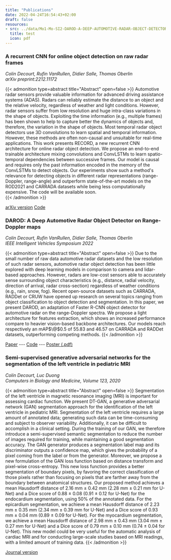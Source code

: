 ```yaml
---
title: "Publications"
date: 2022-04-24T16:54:43+02:00
draft: false
resources:
- src: ../data/Mo1-Mo-SI2-DAROD-A-DEEP-AUTOMOTIVE-RADAR-OBJECT-DETECTOR-ON-RANGE-DOPPLER-MAPS.pdf
  title: test
  icon: pdf
---
```


### A recurrent CNN for online object detection on raw radar frames
*Colin Decourt, Rufin VanRullen, Didier Salle, Thomas Oberlin*  
*arXiv preprint:2212.11172*

{{< admonition type=abstract title="Abstract" open=false >}}
Automotive radar sensors provide valuable information for advanced driving assistance systems (ADAS). Radars can reliably estimate the distance to an object and the relative velocity, regardless of weather and light conditions. However, radar sensors suffer from low resolution and huge intra-class variations in the shape of objects. Exploiting the time information (e.g., multiple frames) has been shown to help to capture better the dynamics of objects and, therefore, the variation in the shape of objects. Most temporal radar object detectors use 3D convolutions to learn spatial and temporal information. However, these methods are often non-causal and unsuitable for real-time applications. This work presents RECORD, a new recurrent CNN architecture for online radar object detection. We propose an end-to-end trainable architecture mixing convolutions and ConvLSTMs to learn spatio-temporal dependencies between successive frames. Our model is causal and requires only the past information encoded in the memory of the ConvLSTMs to detect objects. Our experiments show such a method's relevance for detecting objects in different radar representations (range-Doppler, range-angle) and outperform state-of-the-art models on the ROD2021 and CARRADA datasets while being less computationally expensive. The code will be available soon.  
{{< /admonition >}}

[arXiv version](https://arxiv.org/abs/2212.11172) [Code]()


### DAROD: A Deep Automotive Radar Object Detector on Range-Doppler maps
*Colin Decourt, Rufin VanRullen, Didier Salle, Thomas Oberlin*  
*IEEE Intelligent Vehicles Symposium 2022*

{{< admonition type=abstract title="Abstract" open=false >}}
Due to the small number of raw data automotive radar datasets and the low resolution of such radar sensors, automotive radar object detection has been little explored with deep learning models in comparison to camera and lidar-based approaches. However, radars are low-cost sensors able to accurately sense surrounding object characteristics (e.g., distance, radial velocity, direction of arrival, radar cross-section) regardless of weather conditions (e.g., rain, snow, fog). Recent open-source datasets such as CARRADA, RADDet or CRUW have opened up research on several topics ranging from object classification to object detection and segmentation. In this paper, we present DAROD, an adaptation of Faster R-CNN object detector for automotive radar on the range-Doppler spectra. We propose a light architecture for features extraction, which shows an increased performance compare to heavier vision-based backbone architectures. Our models reach respectively an mAP$\@$0.5 of 55.83 and 46.57 on CARRADA and RADDet datasets, outperforming competing methods. 
{{< /admonition >}}

[Paper](https://ieeexplore.ieee.org/document/9827281) --- [Code](https://github.com/colindecourt/darod) --- [Poster (.pdf)](/pdf/poster_IV22_decourt_darod.pdf)

### Semi-supervised generative adversarial networks for the segmentation of the left ventricle in pediatric MRI  
*Colin Decourt, Luc Duong*  
*Computers in Biology and Medicine, Volume 123, 2020*

{{< admonition type=abstract title="Abstract" open=false >}}
Segmentation of the left ventricle in magnetic resonance imaging (MRI) is important for assessing cardiac function. We present DT-GAN, a generative adversarial network (GAN) segmentation approach for the identification of the left ventricle in pediatric MRI. Segmentation of the left ventricle requires a large amount of annotated data; generating such data can be time-consuming and subject to observer variability. Additionally, it can be difficult to accomplish in a clinical setting. During the training of our GAN, we therefore introduce a semi-supervised semantic segmentation to reduce the number of images required for training, while maintaining a good segmentation accuracy. The GAN generator produces a segmentation label map and its discriminator outputs a confidence map, which gives the probability of a pixel coming from the label or from the generator. Moreover, we propose a new formulation of the GAN loss function based on distance transform and pixel-wise cross-entropy. This new loss function provides a better segmentation of boundary pixels, by favoring the correct classification of those pixels rather than focusing on pixels that are farther away from the boundary between anatomical structures. Our proposed method achieves a mean Hausdorff distance of 2.16 mm $\pm$  0.42 mm (2.28 mm $\pm$ 0.21 mm for U-Net) and a Dice score of 0.88 $\pm$ 0.08 (0.91 $\pm$ 0.12 for U-Net) for the endocardium segmentation, using 50% of the annotated data. For the epicardium segmentation, we achieve a mean Hausdorff distance of 2.23 mm $\pm$ 0.35 mm (2.34 mm $\pm$ 0.39 mm for U-Net) and a Dice score of 0.93 mm $\pm$ 0.04 mm (0.89 $\pm$ 0.09 for U-Net). For the myocardium segmentation, we achieve a mean Hausdorff distance of 2.98 mm $\pm$ 0.43 mm (3.04 mm $\pm$ 0.27 mm for U-Net) and a Dice score of 0.79 mm $\pm$ 0.10 mm (0.74 $\pm$ 0.04 for U-Net). This new model could be very useful for the automatic analysis of cardiac MRI and for conducting large-scale studies based on MRI readings, with a limited amount of training data.
{{< /admonition >}}

[Journal version](https://doi.org/10.1016/j.compbiomed.2020.103884)
